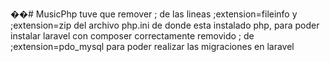 ��#   M u s i c P h p 
 
 
tuve que remover ; de las lineas ;extension=fileinfo y ;extension=zip del archivo php.ini de donde esta instalado php, para poder instalar laravel con composer correctamente
removido ; de ;extension=pdo_mysql para poder realizar las migraciones en laravel
